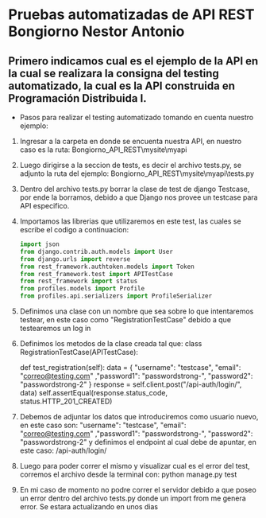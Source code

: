 # Pruebas automatizadas de API REST Bongiorno Nestor Antonio

## Primero indicamos cual es el ejemplo de la API en la cual se realizara la consigna del testing automatizado, la cual es la API construida en Programación Distribuida I.

* Pasos para realizar el testing automatizado tomando en cuenta nuestro ejemplo:

1. Ingresar a la carpeta en donde se encuenta nuestra API, en nuestro caso es la ruta: Bongiorno_API_REST\mysite\myapi

2. Luego dirigirse a la seccion de tests, es decir el archivo tests.py, se adjunto la ruta del ejemplo: Bongiorno_API_REST\mysite\myapi\tests.py

3. Dentro del archivo tests.py borrar la clase de test de django Testcase, por ende la borramos, debido a que Django nos provee un testcase para API especifico.

4. Importamos las librerias que utilizaremos en este test, las cuales se escribe el codigo a continuacion:
	
	```python
	import json
	from django.contrib.auth.models import User
	from django.urls import reverse
	from rest_framework.authtoken.models import Token
	from rest_framework.test import APITestCase
	from rest_framework import status
	from profiles.models import Profile
	from profiles.api.serializers import ProfileSerializer
	```

5. Definimos una clase con un nombre que sea sobre lo que intentaremos testear, en este caso como "RegistrationTestCase" debido a que testearemos un log in

6. Definimos los metodos de la clase creada tal que:
	class RegistrationTestCase(APITestCase):

    def test_registration(self):
        data = {
            "username": "testcase", "email": "correo@testing.com" ,"password1": "passwordstrong-", "password2": "passwordstrong-2"
        }
    response = self.client.post("/api-auth/login/", data)
    self.assertEqual(response.status_code, status.HTTP_201_CREATED)
	
7. Debemos de adjuntar los datos que introduciremos como usuario nuevo, en este caso son:  "username": "testcase", "email": "correo@testing.com" ,"password1": "passwordstrong-", "password2": "passwordstrong-2" y definimos el endpoint al cual debe de apuntar, en este caso: /api-auth/login/
	
8. Luego para poder correr el mismo y visualizar cual es el error del test, corremos el archivo desde la terminal con:
	python manage.py test
	
9. En mi caso de momento no podre correr el servidor debido a que poseo un error dentro del archivo tests.py donde un import from me genera error. Se estara actualizando en unos dias
	
	
	

